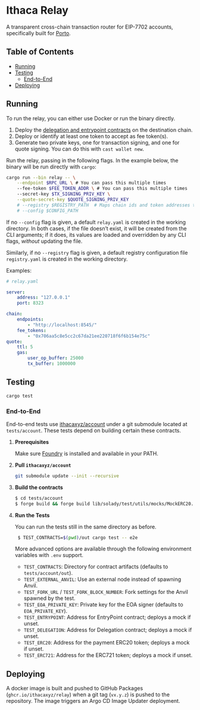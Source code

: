 # Ithaca Relay

A transparent cross-chain transaction router for EIP-7702 accounts, specifically built for [Porto](https://github.com/ithacaxyz/porto).

## Table of Contents

- [Running](#running)
- [Testing](#testing)
    - [End-to-End](#end-to-end)
- [Deploying](#deploying)

## Running

To run the relay, you can either use Docker or run the binary directly.

1. Deploy the [delegation and entrypoint contracts](https://github.com/ithacaxyz/account) on the destination chain.
1. Deploy or identify at least one token to accept as fee token(s).
1. Generate two private keys, one for transaction signing, and one for quote signing. You can do this with `cast wallet new`.

Run the relay, passing in the following flags. In the example below, the binary will be run directly with `cargo`:

```sh
cargo run --bin relay -- \
    --endpoint $RPC_URL \ # You can pass this multiple times
    --fee-token $FEE_TOKEN_ADDR \ # You can pass this multiple times
    --secret-key $TX_SIGNING_PRIV_KEY \
    --quote-secret-key $QUOTE_SIGNING_PRIV_KEY
    # --registry $REGISTRY_PATH  # Maps chain ids and token addresses to coins (eg. ETH, USDC, USDT).
    # --config $CONFIG_PATH
```

If no `--config` flag is given, a default `relay.yaml` is created in the working directory. In both cases, if the file doesn’t exist, it will be created from the CLI arguments; if it does, its values are loaded and overridden by any CLI flags, *without* updating the file.

Similarly, if no `--registry` flag is given, a default registry configuration file `registry.yaml` is created in the working directory.

Examples:
```yaml
# relay.yaml

server:
    address: "127.0.0.1"
    port: 8323

chain:
    endpoints:
        - "http://localhost:8545/"
    fee_tokens:
        - "0x706aa5c8e5cc2c67da21ee220718f6f6b154e75c"
quote:
    ttl: 5
    gas:
        user_op_buffer: 25000
        tx_buffer: 1000000
```

## Testing

```sh
cargo test
```

### End-to-End

End-to-end tests use [ithacaxyz/account](https://github.com/ithacaxyz/account) under a git submodule located at `tests/account`. These tests depend on building certain these contracts.


1. **Prerequisites**

   Make sure [Foundry](https://getfoundry.sh/) is installed and available in your PATH.

2. **Pull `ithacaxyz/account`**

   ```bash
   git submodule update --init --recursive
   ```

3. **Build the contracts**

   ```bash
   $ cd tests/account
   $ forge build && forge build lib/solady/test/utils/mocks/MockERC20.sol && forge build lib/solady/test/utils/mocks/MockERC721.sol
   ```

4. **Run the Tests**

   You can run the tests still in the same directory as before.

   ```bash
    $ TEST_CONTRACTS=$(pwd)/out cargo test -- e2e
   ```

   More advanced options are available through the following environment variables with `.env` support.
   - `TEST_CONTRACTS`: Directory for contract artifacts (defaults to `tests/account/out`).
   - `TEST_EXTERNAL_ANVIL`: Use an external node instead of spawning Anvil.
   - `TEST_FORK_URL` / `TEST_FORK_BLOCK_NUMBER`: Fork settings for the Anvil spawned by the test.
   - `TEST_EOA_PRIVATE_KEY`: Private key for the EOA signer (defaults to `EOA_PRIVATE_KEY`).
   - `TEST_ENTRYPOINT`: Address for EntryPoint contract; deploys a mock if unset.
   - `TEST_DELEGATION`: Address for Delegation contract; deploys a mock if unset.
   - `TEST_ERC20`: Address for the payment ERC20 token; deploys a mock if unset.
   - `TEST_ERC721`: Address for the ERC721 token; deploys a mock if unset.

## Deploying

A docker image is built and pushed to GitHub Packages (`ghcr.io/ithacaxyz/relay`) when a git tag (`vx.y.z`) is pushed to the repository. The image triggers an Argo CD Image Updater deployment.
